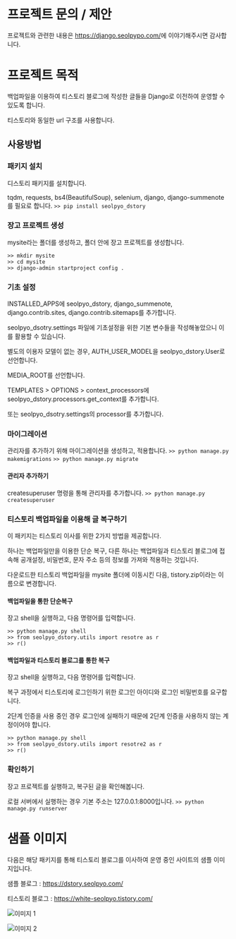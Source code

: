 # 프로젝트 문의 / 제안
프로젝트와 관련한 내용은 <https://django.seolpypo.com/>에 이야기해주시면 감사합니다.

# 프로젝트 목적
백업파일을 이용하여 티스토리 블로그에 작성한 글들을 Django로 이전하여 운영할 수 있도록 합니다.

티스토리와 동일한 url 구조를 사용합니다.

## 사용방법
### 패키지 설치
디스토리 패키지를 설치합니다.

tqdm, requests, bs4(BeautifulSoup), selenium, django, django-summenote를 필요로 합니다.
```>> pip install seolpyo_dstory```

### 장고 프로젝트 생성
mysite라는 폴더를 생성하고, 폴더 안에 장고 프로젝트를 생성합니다.
```
>> mkdir mysite
>> cd mysite
>> django-admin startproject config .
```

### 기초 설정
INSTALLED_APPS에 seolpyo_dstory, django_summenote, django.contrib.sites, django.contrib.sitemaps를 추가합니다.

seolpyo_dsotry.settings 파일에 기초설정을 위한 기본 변수들을 작성해놓았으니 이를 활용할 수 있습니다.

별도의 이용자 모델이 없는 경우, AUTH_USER_MODEL을 seolpyo_dstory.User로 선언합니다.

MEDIA_ROOT를 선언합니다.

TEMPLATES > OPTIONS > context_processors에 seolpyo_dstory.processors.get_context를 추가합니다.

또는 seolpyo_dsotry.settings의 processor를 추가합니다.

### 마이그레이션
관리자를 추가하기 위해 마이그레이션을 생성하고, 적용합니다.
```>> python manage.py makemigrations```
```>> python manage.py migrate```

#### 관리자 추가하기
createsuperuser 명령을 통해 관리자를 추가합니다.
```>> python manage.py createsuperuser```

### 티스토리 백업파일을 이용해 글 복구하기
이 패키지는 티스토리 이사를 위한 2가지 방법을 제공합니다.

하나는 백업파일만을 이용한 단순 복구, 다른 하나는 백업파일과 티스토리 블로그에 접속해 공개설정, 비밀번호, 문자 주소 등의 정보를 가져와 적용하는 것입니다.

다운로드한 티스토리 백업파일을 mysite 폴더에 이동시킨 다음, tistory.zip이라는 이름으로 변경합니다.

#### 백업파일을 통한 단순복구
장고 shell을 실행하고, 다음 명령어를 입력합니다.
```
>> python manage.py shell
>> from seolpyo_dstory.utils import resotre as r
>> r()
```

#### 백업파일과 티스토리 블로그를 통한 복구
장고 shell을 실행하고, 다음 명령어를 입력합니다.

복구 과정에서 티스토리에 로그인하기 위한 로그인 아이디와 로그인 비밀번호를 요구합니다.

2단계 인증을 사용 중인 경우 로그인에 실패하기 때문에 2단계 인증을 사용하지 않는 계정이어야 합니다.
```
>> python manage.py shell
>> from seolpyo_dstory.utils import resotre2 as r
>> r()
```

### 확인하기
장고 프로젝트를 실행하고, 복구된 글을 확인해봅니다.

로컬 서버에서 실행하는 경우 기본 주소는 127.0.0.1:8000입니다.
```>> python manage.py runserver```


# 샘플 이미지
다음은 해당 패키지를 통해 티스토리 블로그를 이사하여 운영 중인 사이트의 샘플 이미지입니다.

샘플 블로그 : <https://dstory.seolpyo.com/>

티스토리 블로그 : <https://white-seolpyo.tistory.com/>

![이미지 1](https://github.com/white-seolpyo/seolpyo_dstory/blob/main/img1.png?raw=true)

![이미지 2](https://github.com/white-seolpyo/seolpyo_dstory/blob/main/img2.png?raw=true)
